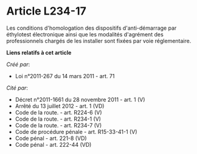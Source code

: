 # Article L234-17

Les conditions d'homologation des dispositifs d'anti-démarrage par éthylotest électronique ainsi que les modalités d'agrément
des professionnels chargés de les installer sont fixées par voie réglementaire.

**Liens relatifs à cet article**

_Créé par_:

  - Loi n°2011-267 du 14 mars 2011 - art. 71

_Cité par_:

  - Décret n°2011-1661 du 28 novembre 2011 - art. 1 (V)
  - Arrêté du 13 juillet 2012 - art. 1 (VD)
  - Code de la route. - art. R224-6 (V)
  - Code de la route. - art. R234-1 (V)
  - Code de la route. - art. R234-7 (V)
  - Code de procédure pénale - art. R15-33-41-1 (V)
  - Code pénal - art. 221-8 (VD)
  - Code pénal - art. 222-44 (VD)
